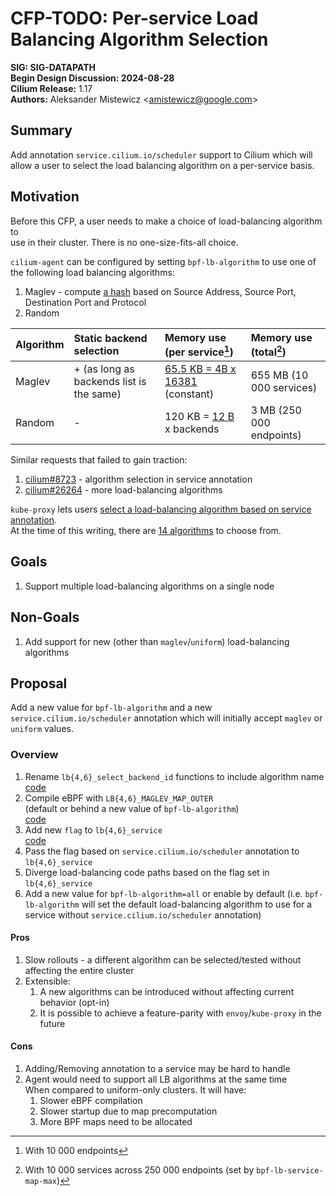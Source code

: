 # CFP-TODO: Per-service Load Balancing Algorithm Selection

**SIG: SIG-DATAPATH**  
**Begin Design Discussion: 2024-08-28**  
**Cilium Release:** 1.17  
**Authors:** Aleksander Mistewicz \<amistewicz@google.com\>

## Summary

Add annotation `service.cilium.io/scheduler` support to Cilium which will allow a user to select the load balancing algorithm on a per-service basis.

## Motivation

Before this CFP, a user needs to make a choice of load-balancing algorithm to  
use in their cluster. There is no one-size-fits-all choice.

`cilium-agent` can be configured by setting `bpf-lb-algorithm` to use one of the following load balancing algorithms:

1. Maglev \- compute [a hash](https://github.com/cilium/cilium/blob/v1.16.0-rc.2/bpf/lib/hash.h\#L9-L17) based on Source Address, Source Port, Destination Port and Protocol  
2. Random

| Algorithm | Static backend selection | Memory use (per service[^1]) | Memory use (total[^2]) |
| :---- | :---- | :---- | :---- |
| Maglev | \+ (as long as backends list is the same) | [65.5 KB \= 4B x 16381](https://github.com/cilium/cilium/blob/v1.16.0-rc.2/bpf/lib/lb.h\#L168) (constant) | 655 MB (10 000 services) |
| Random | \- | 120 KB \= [12 B](https://github.com/cilium/cilium/blob/v1.16.0-rc.2/bpf/lib/common.h\#L1053-L1067) x backends | 3 MB (250 000 endpoints) |

Similar requests that failed to gain traction:

1. [cilium\#8723](https://github.com/cilium/cilium/issues/8723) \- algorithm selection in service annotation  
2. [cilium\#26264](https://github.com/cilium/cilium/issues/26264) \- more load-balancing algorithms

`kube-proxy` lets users [select a load-balancing algorithm based on service annotation](https://github.com/cloudnativelabs/kube-router/blob/v2.1.3/docs/user-guide.md\#load-balancing-scheduling-algorithms).  
At the time of this writing, there are [14 algorithms](https://keepalived-pqa.readthedocs.io/en/latest/scheduling\_algorithms.html) to choose from.

## Goals

1. Support multiple load-balancing algorithms on a single node

## Non-Goals

1. Add support for new (other than `maglev`/`uniform`) load-balancing algorithms

## Proposal

Add a new value for `bpf-lb-algorithm` and a new `service.cilium.io/scheduler` annotation which will initially accept `maglev` or `uniform` values.

### Overview

1. Rename `lb{4,6}_select_backend_id` functions to include algorithm name  
   [code](https://github.com/cilium/cilium/blob/v1.16.0/bpf/lib/lb.h\#L1310-L1332)  
2. Compile eBPF with `LB{4,6}_MAGLEV_MAP_OUTER`  
   (default or behind a new value of `bpf-lb-algorithm`)  
   [code](https://github.com/cilium/cilium/blob/v1.16.0/bpf/lib/lb.h\#L78-L94)  
3. Add new `flag` to `lb{4,6}_service`  
   [code](https://github.com/cilium/cilium/blob/v1.16.0/bpf/lib/common.h\#L1064-L1065)  
4. Pass the flag based on `service.cilium.io/scheduler` annotation to `lb{4,6}_service`  
5. Diverge load-balancing code paths based on the flag set in `lb{4,6}_service`  
6. Add a new value for `bpf-lb-algorithm=all` or enable by default (i.e. `bpf-lb-algorithm` will set the default load-balancing algorithm to use for a service without `service.cilium.io/scheduler` annotation)

#### Pros

1. Slow rollouts \- a different algorithm can be selected/tested without affecting the entire cluster  
2. Extensible:  
   1. A new algorithms can be introduced without affecting current behavior (opt-in)  
   2. It is possible to achieve a feature-parity with `envoy`/`kube-proxy` in the future

#### Cons

1. Adding/Removing annotation to a service may be hard to handle  
2. Agent would need to support all LB algorithms at the same time  
   When compared to uniform-only clusters. It will have:  
   1. Slower eBPF compilation  
   2. Slower startup due to map precomputation  
   3. More BPF maps need to be allocated

[^1]:  With 10 000 endpoints

[^2]:  With 10 000 services across 250 000 endpoints (set by `bpf-lb-service-map-max`)